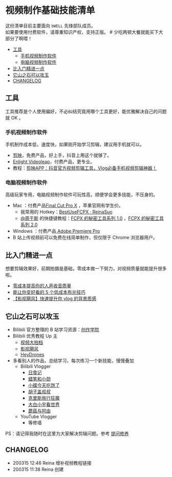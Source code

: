 # 视频制作基础技能清单
这份清单目前主要面向 `bWELL` 先锋部队成员。  
如果要使用付费软件，请尊重知识产权，支持正版。 # 少吃两顿大餐就能买下大部分了啊喂！

* [工具](#工具)
	* [手机视频制作软件](#手机视频制作软件)
	* [电脑视频制作软件](#电脑视频制作软件)
* [比入门精进一点](#比入门精进一点)
* [它山之石可以攻玉](#它山之石可以攻玉)
* [CHANGELOG](#changelog)

## 工具
工具推荐是个人使用偏好，不必纠结究竟用哪个工具更好，能优雅解决自己的问题就 OK 。
### 手机视频制作软件
手机制作成本低，速度快，如果刚开始学习剪辑，建议用手机就可以。
* [剪映](https://apps.apple.com/cn/app/%E5%89%AA%E6%98%A0-%E8%BD%BB%E8%80%8C%E6%98%93%E5%89%AA/id1458072671?l=en)，免费产品，好上手，抖音上用这个就够了。
* [Enlight Videoleap](https://apps.apple.com/cn/app/enlight-videoleap-video-editor/id1255135442?l=en)，付费产品，更专业。
* 教程：[剪映APP：抖音官方视频剪辑工具，Vlog必备手机视频剪辑神器！](https://www.bilibili.com/video/av68790778?from=search&seid=406022489308100162)


### 电脑视频制作软件
高级玩家专用，电脑视频制作软件可玩性高，顺便学会更多技能，不压身的。
* Mac ：付费产品[Final Cut Pro X](https://www.apple.com/final-cut-pro/)  ，苹果官网有学生价。
	* 我常用的 Hotkey：[BestUseFCPX · ReinaSuo](https://github.com/ReinaSuo/TopLife/blob/master/BestUse-FCPX.md)
	* [@周于斯](https://space.bilibili.com/233259047?from=search&seid=10030377817826004765) 的快捷键教程：[FCPX 的秘密工具系列 1.0](https://www.bilibili.com/video/av63087562) ，[FCPX 的秘密工具系列 2.0](https://www.bilibili.com/video/av66019709)
* Windows ：付费产品[ Adobe Premiere Pro ](https://www.adobe.com/cn/products/premiere.html)  
* B 站上传视频前可以免费在线简单制作，但仅限于 Chrome 浏览器用户。

## 比入门精进一点
想要剪辑效果好，前期拍摄是基础，零成本做一下努力，对视频质量就能提升很多啦。
* [零成本提高你的人声收音质量](https://www.bilibili.com/video/av25394186)
* [能让你变好看的 5 个低成本布光技巧](https://www.bilibili.com/video/av39936127)
* [【影视飓风】快速提升你 vlog 的背景质感](https://www.bilibili.com/video/av45270902)

## 它山之石可以攻玉
* Bilibili 官方整理的 B 站学习资源：[创作学院](https://member.bilibili.com/academy/home) 
* Bilibili 优秀教程 Up 主
	* [视频大拍档](https://space.bilibili.com/110974/)
	* [影视飓风](https://space.bilibili.com/946974/)
	* [HeyDrones](https://space.bilibili.com/50212909/)
* 多看别人的作品，总结学习，每次练习一个新技能，慢慢叠加
	* Bilibili Vlogger
		* [日食记](https://space.bilibili.com/8960728/)
		* [蜡笔和小勋](https://space.bilibili.com/250111460/)
		* [小蝶今天吃饱了](https://space.bilibili.com/38060523/)
		* [胡子盖叔叔](https://space.bilibili.com/218610189/)
		* [克里斯旅行狂魔](https://space.bilibili.com/222096311/)
		* [大白小宇看世界](https://space.bilibili.com/320263129/)
		* [蘑菇与阿由](https://space.bilibili.com/164657460/)
	* YouTube Vlogger 
		* 等修墙

PS：请记得我随时在这里为大家解决剪辑问题。参考  [提问修养]()

## CHANGELOG
* 200315 12:46 Reina 增补视频教程链接
* 200315 11:38 Reina 创建
